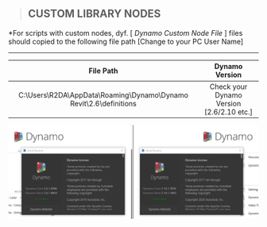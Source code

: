 > ## **CUSTOM LIBRARY NODES**
*For scripts with custom nodes, dyf. [ *Dynamo Custom Node File* ] files should copied to the following file path [Change to your PC User Name]

----------------------------------------------------------

| File Path | Dynamo Version | 
| :--: | :--: |
| C:\Users\R2DA\AppData\Roaming\Dynamo\Dynamo Revit\2.6\definitions |  Check your Dynamo Version [2.6/2.10 etc.] |

<img src="/images/general/DYNAMO VERSION.png">